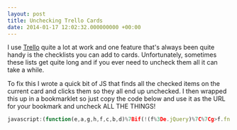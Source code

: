 ```yaml
---
layout: post
title: Unchecking Trello Cards
date: 2014-01-17 12:02:32.000000000 +00:00
---
```

I use [Trello](http://trello.com) quite a lot at work and one feature that's always been quite handy is the checklists you can add to cards. Unfortunately, sometimes these lists get quite long and if you ever need to uncheck them all it can take a while.

To fix this I wrote a quick bit of JS that finds all the checked items on the current card and clicks them so they all end up unchecked. I then wrapped this up in a bookmarklet so just copy the code below and use it as the URL for your bookmark and uncheck ALL THE THINGS!

``` javascript
javascript:(function(e,a,g,h,f,c,b,d)%7Bif(!(f%3De.jQuery)%7C%7Cg>f.fn.jquery%7C%7Ch(f))%7Bc%3Da.createElement("script")%3Bc.type%3D"text/javascript"%3Bc.src%3D"http://ajax.googleapis.com/ajax/libs/jquery/"%2Bg%2B"/jquery.min.js"%3Bc.onload%3Dc.onreadystatechange%3Dfunction()%7Bif(!b%26%26(!(d%3Dthis.readyState)%7C%7Cd%3D%3D"loaded"%7C%7Cd%3D%3D"complete"))%7Bh((f%3De.jQuery).noConflict(1),b%3D1)%3Bf(c).remove()%7D%7D%3Ba.documentElement.childNodes%5B0%5D.appendChild(c)%7D%7D)(window,document,"1.3.2",function(%24,L)%7B%24(%27.checklist-item-state-complete .checklist-item-checkbox%27).click()%7D)%3B
```
